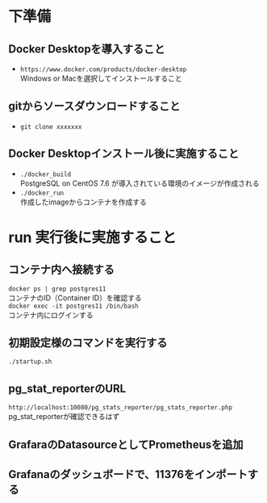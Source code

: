 # 下準備
## Docker Desktopを導入すること
* `https://www.docker.com/products/docker-desktop`  
Windows or Macを選択してインストールすること

## gitからソースダウンロードすること
* `git clone xxxxxxx`  

## Docker Desktopインストール後に実施すること
* `./docker_build`  
PostgreSQL on CentOS 7.6 が導入されている環境のイメージが作成される  
* `./docker_run`  
作成したimageからコンテナを作成する  

# run 実行後に実施すること
## コンテナ内へ接続する
`docker ps | grep postgres11`  
コンテナのID（Container ID）を確認する  
`docker exec -it postgres11 /bin/bash`  
コンテナ内にログインする  

## 初期設定様のコマンドを実行する
`./startup.sh`

## pg_stat_reporterのURL
`http://localhost:10080/pg_stats_reporter/pg_stats_reporter.php`  
pg_stat_reporterが確認できるはず

## GrafaraのDatasourceとしてPrometheusを追加

## Grafanaのダッシュボードで、11376をインポートする

